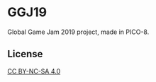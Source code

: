 # GGJ19

Global Game Jam 2019 project, made in PICO-8.

## License

[CC BY-NC-SA 4.0](https://creativecommons.org/licenses/by-nc-sa/4.0/)
